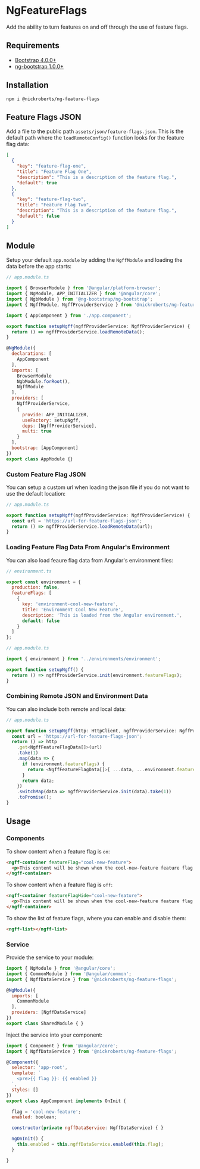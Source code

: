 # NgFeatureFlags

Add the ability to turn features on and off through the use of feature flags.

## Requirements

* [Bootstrap 4.0.0+](https://getbootstrap.com)
* [ng-bootstrap 1.0.0+](https://ng-bootstrap.github.io/)

## Installation

```shell
npm i @nickroberts/ng-feature-flags
```

## Feature Flags JSON

Add a file to the public path `assets/json/feature-flags.json`. This is the default path where the `loadRemoteConfig()` function looks for the feature flag data:

```json
[
  {
    "key": "feature-flag-one",
    "title": "Feature Flag One",
    "description": "This is a description of the feature flag.",
    "default": true
  },
  {
    "key": "feature-flag-two",
    "title": "Feature Flag Two",
    "description": "This is a description of the feature flag.",
    "default": false
  }
]
```

## Module

Setup your default `app.module` by adding the `NgffModule` and loading the data before the app starts:

```javascript
// app.module.ts

import { BrowserModule } from '@angular/platform-browser';
import { NgModule, APP_INITIALIZER } from '@angular/core';
import { NgbModule } from '@ng-bootstrap/ng-bootstrap';
import { NgffModule, NgffProviderService } from '@nickroberts/ng-feature-flags';

import { AppComponent } from './app.component';

export function setupNgff(ngffProviderService: NgffProviderService) {
  return () => ngffProviderService.loadRemoteData();
}

@NgModule({
  declarations: [
    AppComponent
  ],
  imports: [
    BrowserModule
    NgbModule.forRoot(),
    NgffModule
  ],
  providers: [
    NgffProviderService,
    {
      provide: APP_INITIALIZER,
      useFactory: setupNgff,
      deps: [NgffProviderService],
      multi: true
    }
  ],
  bootstrap: [AppComponent]
})
export class AppModule {}
```

### Custom Feature Flag JSON

You can setup a custom url when loading the json file if you do not want to use the default location:

```javascript
// app.module.ts

export function setupNgff(ngffProviderService: NgffProviderService) {
  const url = 'https://url-for-feature-flags-json';
  return () => ngffProviderService.loadRemoteData(url);
}
```

### Loading Feature Flag Data From Angular's Environment

You can also load feaure flag data from Angular's environment files:

```javascript
// environment.ts

export const environment = {
  production: false,
  featureFlags: [
    {
      key: 'environment-cool-new-feature',
      title: 'Environment Cool New Feature',
      description: 'This is loaded from the Angular environment.',
      default: false
    }
  ]
};
```

```javascript
// app.module.ts

import { environment } from '../environments/environment';

export function setupNgff() {
  return () => ngffProviderService.init(environment.featureFlags);
}
```

### Combining Remote JSON and Environment Data

You can also include both remote and local data:

```javascript
// app.module.ts

export function setupNgff(http: HttpClient, ngffProviderService: NgffProviderService) {
  const url = 'https://url-for-feature-flags-json';
  return () => http
    .get<NgffFeatureFlagData[]>(url)
    .take(1)
    .map(data => {
      if (environment.featureFlags) {
        return <NgffFeatureFlagData[]>[ ...data, ...environment.featureFlags ];
      }
      return data;
    })
    .switchMap(data => ngffProviderService.init(data).take(1))
    .toPromise();
}
```

## Usage

### Components

To show content when a feature flag is `on`:

```HTML
<ngff-container featureFlag="cool-new-feature">
  <p>This content will be shown when the cool-new-feature feature flag is on.</p>
</ngff-container>
```

To show content when a feature flag is `off`:

```HTML
<ngff-container featureFlagHide="cool-new-feature">
  <p>This content will be shown when the cool-new-feature feature flag is off.</p>
</ngff-container>
```

To show the list of feature flags, where you can enable and disable them:

```HTML
<ngff-list></ngff-list>
```

### Service

Provide the service to your module:

```javascript
import { NgModule } from '@angular/core';
import { CommonModule } from '@angular/common';
import { NgffDataService } from '@nickroberts/ng-feature-flags';

@NgModule({
  imports: [
    CommonModule
  ],
  providers: [NgffDataService]
})
export class SharedModule { }
```

Inject the service into your component:

```javascript
import { Component } from '@angular/core';
import { NgffDataService } from '@nickroberts/ng-feature-flags';

@Component({
  selector: 'app-root',
  template: `
    <pre>{{ flag }}: {{ enabled }}
  `,
  styles: []
})
export class AppComponent implements OnInit {

  flag = 'cool-new-feature';
  enabled: boolean;

  constructor(private ngffDataService: NgffDataService) { }

  ngOnInit() {
    this.enabled = this.ngffDataService.enabled(this.flag);
  }

}
```
